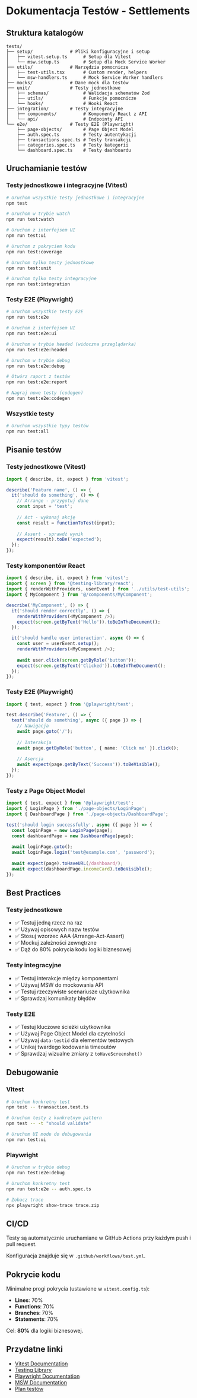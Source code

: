 # Dokumentacja Testów - Settlements

## Struktura katalogów

```
tests/
├── setup/              # Pliki konfiguracyjne i setup
│   ├── vitest.setup.ts      # Setup dla Vitest
│   └── msw.setup.ts         # Setup dla Mock Service Worker
├── utils/              # Narzędzia pomocnicze
│   ├── test-utils.tsx       # Custom render, helpers
│   └── msw-handlers.ts      # Mock Service Worker handlers
├── mocks/              # Dane mock dla testów
├── unit/               # Testy jednostkowe
│   ├── schemas/             # Walidacja schematów Zod
│   ├── utils/               # Funkcje pomocnicze
│   └── hooks/               # Hooki React
├── integration/        # Testy integracyjne
│   ├── components/          # Komponenty React z API
│   └── api/                 # Endpointy API
└── e2e/                # Testy E2E (Playwright)
    ├── page-objects/        # Page Object Model
    ├── auth.spec.ts         # Testy autentykacji
    ├── transactions.spec.ts # Testy transakcji
    ├── categories.spec.ts   # Testy kategorii
    └── dashboard.spec.ts    # Testy dashboardu
```

## Uruchamianie testów

### Testy jednostkowe i integracyjne (Vitest)

```bash
# Uruchom wszystkie testy jednostkowe i integracyjne
npm test

# Uruchom w trybie watch
npm run test:watch

# Uruchom z interfejsem UI
npm run test:ui

# Uruchom z pokryciem kodu
npm run test:coverage

# Uruchom tylko testy jednostkowe
npm run test:unit

# Uruchom tylko testy integracyjne
npm run test:integration
```

### Testy E2E (Playwright)

```bash
# Uruchom wszystkie testy E2E
npm run test:e2e

# Uruchom z interfejsem UI
npm run test:e2e:ui

# Uruchom w trybie headed (widoczna przeglądarka)
npm run test:e2e:headed

# Uruchom w trybie debug
npm run test:e2e:debug

# Otwórz raport z testów
npm run test:e2e:report

# Nagraj nowe testy (codegen)
npm run test:e2e:codegen
```

### Wszystkie testy

```bash
# Uruchom wszystkie typy testów
npm run test:all
```

## Pisanie testów

### Testy jednostkowe (Vitest)

```typescript
import { describe, it, expect } from 'vitest';

describe('Feature name', () => {
  it('should do something', () => {
    // Arrange - przygotuj dane
    const input = 'test';
    
    // Act - wykonaj akcję
    const result = functionToTest(input);
    
    // Assert - sprawdź wynik
    expect(result).toBe('expected');
  });
});
```

### Testy komponentów React

```typescript
import { describe, it, expect } from 'vitest';
import { screen } from '@testing-library/react';
import { renderWithProviders, userEvent } from '../utils/test-utils';
import { MyComponent } from '@/components/MyComponent';

describe('MyComponent', () => {
  it('should render correctly', () => {
    renderWithProviders(<MyComponent />);
    expect(screen.getByText('Hello')).toBeInTheDocument();
  });

  it('should handle user interaction', async () => {
    const user = userEvent.setup();
    renderWithProviders(<MyComponent />);
    
    await user.click(screen.getByRole('button'));
    expect(screen.getByText('Clicked')).toBeInTheDocument();
  });
});
```

### Testy E2E (Playwright)

```typescript
import { test, expect } from '@playwright/test';

test.describe('Feature', () => {
  test('should do something', async ({ page }) => {
    // Nawigacja
    await page.goto('/');
    
    // Interakcja
    await page.getByRole('button', { name: 'Click me' }).click();
    
    // Asercja
    await expect(page.getByText('Success')).toBeVisible();
  });
});
```

### Testy z Page Object Model

```typescript
import { test, expect } from '@playwright/test';
import { LoginPage } from './page-objects/LoginPage';
import { DashboardPage } from './page-objects/DashboardPage';

test('should login successfully', async ({ page }) => {
  const loginPage = new LoginPage(page);
  const dashboardPage = new DashboardPage(page);
  
  await loginPage.goto();
  await loginPage.login('test@example.com', 'password');
  
  await expect(page).toHaveURL(/dashboard/);
  await expect(dashboardPage.incomeCard).toBeVisible();
});
```

## Best Practices

### Testy jednostkowe

- ✅ Testuj jedną rzecz na raz
- ✅ Używaj opisowych nazw testów
- ✅ Stosuj wzorzec AAA (Arrange-Act-Assert)
- ✅ Mockuj zależności zewnętrzne
- ✅ Dąż do 80% pokrycia kodu logiki biznesowej

### Testy integracyjne

- ✅ Testuj interakcje między komponentami
- ✅ Używaj MSW do mockowania API
- ✅ Testuj rzeczywiste scenariusze użytkownika
- ✅ Sprawdzaj komunikaty błędów

### Testy E2E

- ✅ Testuj kluczowe ścieżki użytkownika
- ✅ Używaj Page Object Model dla czytelności
- ✅ Używaj `data-testid` dla elementów testowych
- ✅ Unikaj twardego kodowania timeoutów
- ✅ Sprawdzaj wizualne zmiany z `toHaveScreenshot()`

## Debugowanie

### Vitest

```bash
# Uruchom konkretny test
npm test -- transaction.test.ts

# Uruchom testy z konkretnym pattern
npm test -- -t "should validate"

# Uruchom UI mode do debugowania
npm run test:ui
```

### Playwright

```bash
# Uruchom w trybie debug
npm run test:e2e:debug

# Uruchom konkretny test
npm run test:e2e -- auth.spec.ts

# Zobacz trace
npx playwright show-trace trace.zip
```

## CI/CD

Testy są automatycznie uruchamiane w GitHub Actions przy każdym push i pull request.

Konfiguracja znajduje się w `.github/workflows/test.yml`.

## Pokrycie kodu

Minimalne progi pokrycia (ustawione w `vitest.config.ts`):

- **Lines**: 70%
- **Functions**: 70%
- **Branches**: 70%
- **Statements**: 70%

Cel: **80%** dla logiki biznesowej.

## Przydatne linki

- [Vitest Documentation](https://vitest.dev/)
- [Testing Library](https://testing-library.com/docs/react-testing-library/intro/)
- [Playwright Documentation](https://playwright.dev/)
- [MSW Documentation](https://mswjs.io/)
- [Plan testów](../.ai/test-plan.md)

